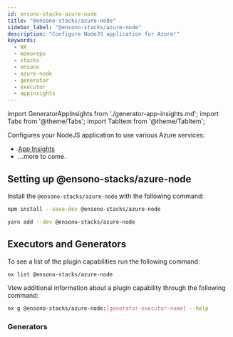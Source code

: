 ```yaml
---
id: ensono-stacks-azure-node
title: "@ensono-stacks/azure-node"
sidebar_label: "@ensono-stacks/azure-node"
description: "Configure NodeJS application for Azure!"
keywords:
  - NX
  - monorepo
  - stacks
  - ensono
  - azure-node
  - generator
  - executor
  - appinsights
---
```


import GeneratorAppInsights from './generator-app-insights.md';
import Tabs from '@theme/Tabs';
import TabItem from '@theme/TabItem';

Configures your NodeJS application to use various Azure services:

- [App Insights](https://www.npmjs.com/package/applicationinsights)
- ...more to come.

## Setting up @ensono-stacks/azure-node

Install the `@ensono-stacks/azure-node` with the following command:

 <Tabs>
  <TabItem value="npm" label="npm">

  ```bash
  npm install --save-dev @ensono-stacks/azure-node
  ```

  </TabItem>
  <TabItem value="yarn" label="yarn">

  ```bash
  yarn add --dev @ensono-stacks/azure-node
  ```

  </TabItem>
 </Tabs>

<!-- ##### Has it installed any additional plugins?  -->

<!-- #### Has it created any scripts?
How do we use them, what do those scripts do?
e.g
```json title="Example script that's created"
"scripts": {
    "prepare": "husky install"
  },
```   -->

## Executors and Generators

To see a list of the plugin capabilities run the following command:

```bash
nx list @ensono-stacks/azure-node
```

View additional information about a plugin capability through the following command:
```bash
nx g @ensono-stacks/azure-node:[generator-executor-name] --help
```

<!-- ### Executors -->

### Generators

<GeneratorAppInsights />



